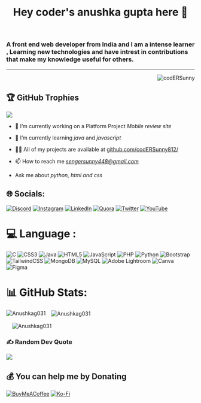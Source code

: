 
<h1 align="center">Hey coder's anushka gupta here 👋</h1>
<br>

<h3 align="left">A front end   web developer from India and I am a intense learner ,  Learning new technologies and have intrest  in contributions that make my knowledge useful for others.</h3>

---
<p align="right"> <img src="https://visitcount.itsvg.in/api?id=Anushkag031&icon=2&color=3" alt="codERSunny" /> </p>



## 🏆 GitHub Trophies
![](https://github-profile-trophy.vercel.app/?username=Anushkag031&theme=tokyonight&no-frame=true&no-bg=false&margin-w=4)




- 🔭 I’m currently working on a Platform Project *Mobile review site*

- 🌱 I’m currently learning *java* and *javascript*

- 👨‍💻 All of my projects are available at [github.com/codERSunny812/](github.com/codERSunny812)

- 📫 How to reach me *sengersunny448@gmail.com*
 
- Ask me about *python, html and css*


## 🌐 Socials:
[![Discord](https://img.shields.io/badge/Discord-%237289DA.svg?logo=discord&logoColor=white)](htttps://discord.gg/https://discord.gg/MqheBB6k)
[![Instagram](https://img.shields.io/badge/Instagram-%23E4405F.svg?logo=Instagram&logoColor=white)](https://instagram.com/theamiablesunny) 
[![LinkedIn](https://img.shields.io/badge/LinkedIn-%230077B5.svg?logo=linkedin&logoColor=white)](https://linkedin.com/in/anushkag031/)
[![Quora](https://img.shields.io/badge/Quora-%23B92B27.svg?logo=Quora&logoColor=white)](https://quora.com/profile/sunny ) 
[![Twitter](https://img.shields.io/badge/Twitter-%231DA1F2.svg?logo=Twitter&logoColor=white)](https://twitter.com/sunnyjr_11) 
[![YouTube](https://img.shields.io/badge/YouTube-%23FF0000.svg?logo=YouTube&logoColor=white)](https://youtube.com/c/www.youtube.com/sunnyvlogs812) 

# 💻 Language :
![C](https://img.shields.io/badge/c-%2300599C.svg?style=flat-square&logo=c&logoColor=white) ![CSS3](https://img.shields.io/badge/css3-%231572B6.svg?style=flat-square&logo=css3&logoColor=white) ![Java](https://img.shields.io/badge/java-%23ED8B00.svg?style=flat-square&logo=java&logoColor=white) ![HTML5](https://img.shields.io/badge/html5-%23E34F26.svg?style=flat-square&logo=html5&logoColor=white) ![JavaScript](https://img.shields.io/badge/javascript-%23323330.svg?style=flat-square&logo=javascript&logoColor=%23F7DF1E) ![PHP](https://img.shields.io/badge/php-%23777BB4.svg?style=flat-square&logo=php&logoColor=white) ![Python](https://img.shields.io/badge/python-3670A0?style=flat-square&logo=python&logoColor=ffdd54) ![Bootstrap](https://img.shields.io/badge/bootstrap-%23563D7C.svg?style=flat-square&logo=bootstrap&logoColor=white) ![TailwindCSS](https://img.shields.io/badge/tailwindcss-%2338B2AC.svg?style=flat-square&logo=tailwind-css&logoColor=white) ![MongoDB](https://img.shields.io/badge/MongoDB-%234ea94b.svg?style=flat-square&logo=mongodb&logoColor=white) ![MySQL](https://img.shields.io/badge/mysql-%2300f.svg?style=flat-square&logo=mysql&logoColor=white) ![Adobe Lightroom](https://img.shields.io/badge/Adobe%20Lightroom-31A8FF.svg?style=flat-square&logo=Adobe%20Lightroom&logoColor=white) ![Canva](https://img.shields.io/badge/Canva-%2300C4CC.svg?style=flat-square&logo=Canva&logoColor=white) 	![Figma](https://img.shields.io/badge/figma-%23F24E1E.svg?style=flat-square&logo=figma&logoColor=white)

# 📊 GitHub Stats:
  
 <p><img align="left" src="https://github-readme-stats.vercel.app/api/top-langs/?username=Anushkag031&langs_count=8&show_icons=true&locale=en&theme=tokyonight" alt="Anushkag031" /></p>

<p>&nbsp;&nbsp;&nbsp;<img align="center" src="https://github-readme-stats.vercel.app/api?username=Anushkag031&show_icons=true&theme=tokyonight" alt="Anushkag031" /></p>

<p>&nbsp;&nbsp;&nbsp; <img align="center" src="https://github-readme-streak-stats.herokuapp.com/?user=codERSunny812&theme=tokyonight" alt="Anushkag031" /></p>


### ✍️ Random Dev Quote
![](https://quotes-github-readme.vercel.app/api?type=horizontal&theme=tokyonight)



  ## 💰 You can help me by Donating
  [![BuyMeACoffee](https://img.shields.io/badge/Buy%20Me%20a%20Coffee-ffdd00?style=for-the-badge&logo=buy-me-a-coffee&logoColor=black)](https://buymeacoffee.com/codERSunny) [![Ko-Fi](https://img.shields.io/badge/Ko--fi-F16061?style=for-the-badge&logo=ko-fi&logoColor=white)](https://ko-fi.com/codERSunny) 

 
  
